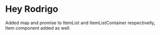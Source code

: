 # Hey Rodrigo
Added map and promise to ItemList and ItemListContainer respectivelly, Item component added as well.
